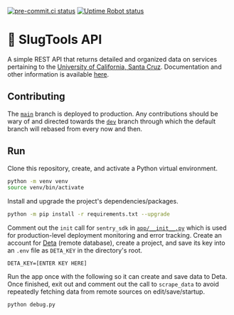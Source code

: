 <!-- TODO: dynamic changing pre-commit ci link -->
[![pre-commit.ci status](https://results.pre-commit.ci/badge/github/SlugTools/api/main.svg)](https://results.pre-commit.ci/latest/github/SlugTools/api/main)
[![Uptime Robot status](https://img.shields.io/uptimerobot/status/m792610788-ec5bd8ede10c18f96a13393a)](https://status.slug.tools)
# 🔧 SlugTools API
A simple REST API that returns detailed and organized data on services pertaining to the [University of California, Santa Cruz](https://www.ucsc.edu/). Documentation and other information is available [here](https://api.slug.tools).

## Contributing
The [`main`](https://github.slug.tools/api/tree/main) branch is deployed to production. Any contributions should be wary of and directed towards the [`dev`](https://github.slug.tools/api/tree/dev) branch through which the default branch will rebased from every now and then.

## Run
Clone this repository, create, and activate a Python virtual environment.
```bash
python -m venv venv
source venv/bin/activate
```
Install and upgrade the project's dependencies/packages.
```bash
python -m pip install -r requirements.txt --upgrade
```
Comment out the `init` call for `sentry_sdk` in [`app/__init__.py`](https://github.com/SlugTools/api/blob/main/app/__init__.py) which is used for production-level deployment monitoring and error tracking. Create an account for [Deta](https://web.deta.sh/) (remote database), create a project, and save its key into an `.env` file as `DETA_KEY` in the directory's root.
```env
DETA_KEY=[ENTER KEY HERE]
```
Run the app once with the following so it can create and save data to Deta. Once finished, exit out and comment out the call to `scrape_data` to avoid repeatedly fetching data from remote sources on edit/save/startup.
```bash
python debug.py
```
